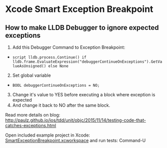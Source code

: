 # Xcode Smart Exception Breakpoint

## How to make LLDB Debugger to ignore expected exceptions

1. Add this Debugger Command to Exception Breakpoint:
 * ```script lldb.process.Continue() if lldb.frame.EvaluateExpression("debuggerContinueOnExceptions").GetValueAsUnsigned() else None```
2. Set global variable
 * ```BOOL debuggerContinueOnExceptions = NO;```
3. Change it's value to YES before executing a block where exception is expected
4. And change it back to NO after the same block.

Read more details on blog: http://paulz.github.io/ios/tdd/unit/objc/2015/11/14/testing-code-that-catches-exceptions.html

Open included example project in Xcode: [SmartExceptionBreakpoint.xcworkspace](SmartExceptionBreakpoint.xcworkspace)
and run tests: Command-U

